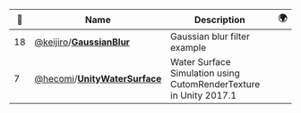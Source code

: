 |:star2: | Name | Description | 🌍|
|---|---|---|---|
|18|[@keijiro](https://github.com/keijiro)/[**GaussianBlur**](https://github.com/keijiro/GaussianBlur)|Gaussian blur filter example||
|7|[@hecomi](https://github.com/hecomi)/[**UnityWaterSurface**](https://github.com/hecomi/UnityWaterSurface)|Water Surface Simulation using CutomRenderTexture in Unity 2017.1||

